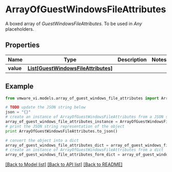 # ArrayOfGuestWindowsFileAttributes

A boxed array of *GuestWindowsFileAttributes*. To be used in *Any* placeholders. 

## Properties
Name | Type | Description | Notes
------------ | ------------- | ------------- | -------------
**value** | [**List[GuestWindowsFileAttributes]**](GuestWindowsFileAttributes.md) |  | 

## Example

```python
from vmware_vi.models.array_of_guest_windows_file_attributes import ArrayOfGuestWindowsFileAttributes

# TODO update the JSON string below
json = "{}"
# create an instance of ArrayOfGuestWindowsFileAttributes from a JSON string
array_of_guest_windows_file_attributes_instance = ArrayOfGuestWindowsFileAttributes.from_json(json)
# print the JSON string representation of the object
print ArrayOfGuestWindowsFileAttributes.to_json()

# convert the object into a dict
array_of_guest_windows_file_attributes_dict = array_of_guest_windows_file_attributes_instance.to_dict()
# create an instance of ArrayOfGuestWindowsFileAttributes from a dict
array_of_guest_windows_file_attributes_form_dict = array_of_guest_windows_file_attributes.from_dict(array_of_guest_windows_file_attributes_dict)
```
[[Back to Model list]](../README.md#documentation-for-models) [[Back to API list]](../README.md#documentation-for-api-endpoints) [[Back to README]](../README.md)



